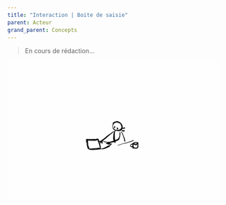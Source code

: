 ```yaml
---
title: "Interaction | Boite de saisie"
parent: Acteur
grand_parent: Concepts
---
```



> En cours de rédaction...

![SynApps](../../assets/under-progress.gif)
